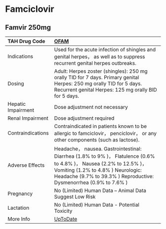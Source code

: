 # Famciclovir

## Famvir 250mg

| TAH Drug Code      | [OFAM](https://www.tahsda.org.tw/drugs/hissearch.php?drug_code=OFAM)                                                                                                                                                           |
|:-------------------|:-------------------------------------------------------------------------------------------------------------------------------------------------------------------------------------------------------------------------------|
| Indications        | Used for the acute infection of shingles and genital herpes， as well as to suppress recurrent genital herpes outbreaks.                                                                                                       |
| Dosing             | Adult: Herpes zoster (shingles): 250 mg orally TID for 7 days. Primary genital Herpes: 250 mg orally TID for 5 days. Recurrent genital Herpes: 125 mg orally BID for 5 days.                                                   |
| Hepatic Impairment | Dose adjustment not necessary                                                                                                                                                                                                  |
| Renal Impairment   | Dose adjustment required                                                                                                                                                                                                       |
| Contraindications  | Contraindicated in patients known to be allergic to famciclovir， penciclovir， or any other components (such as lactose).                                                                                                     |
| Adverse Effects    | Headache， nausea. Gastrointestinal: Diarrhea (1.8% to 9% )， Flatulence (0.6% to 4.8% )， Nausea (2.2% to 12.5% )， Vomiting (1.2% to 4.8% ) Neurologic: Headache (9.7% to 39.3% ) Reproductive: Dysmenorrhea (0.9% to 7.6% ) |
| Pregnancy          | No (Limited) Human Data – Animal Data Suggest Low Risk                                                                                                                                                                         |
| Lactation          | No (Limited) Human Data - Potential Toxicity                                                                                                                                                                                   |
| More Info          | [UpToDate](https://www.uptodate.com/contents/famciclovir-drug-information)                                                                                                                                                     |

